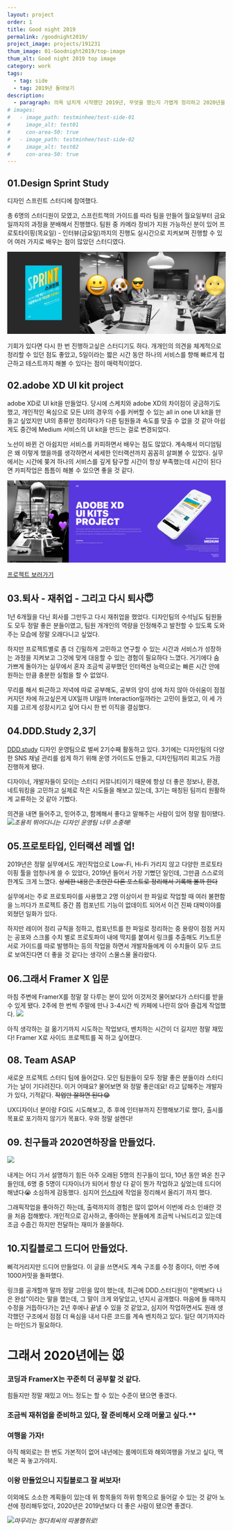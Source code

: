 ```yaml
---
layout: project
order: 1
title: Good night 2019
permalink: /goodnight2019/
project_image: projects/191231
thum_image: 01-Goodnight2019/top-image
thum_alt: Good night 2019 top image
category: work
tags:
  - tag: side
  - tag: 2019년 돌아보기
description:
  - paragraph: 의욕 넘치게 시작했던 2019년, 무엇을 했는지 가볍게 정리하고 2020년을 준비해보자.
# images:
#   - image_path: testminhee/test-side-01
#     image_alt: test01
#     con-area-50: true
#   - image_path: testminhee/test-side-02
#     image_alt: test02
#     con-area-50: true
---
```


## 01.Design Sprint Study

디자인 스프린트 스터디에 참여했다.

총 6명의 스터디원이 모였고, 스프린트책의 가이드를 따라 팀을 만들어 월요일부터 금요일까지의 과정을 분배해서 진행했다. 팀원 중 카메라 장비가 지원 가능하신 분이 있어 프로토타이핑(목요일) - 인터뷰(금요일)까지의 진행도 실시간으로 지켜보며 진행할 수 있어 여러 가지로 배우는 점이 많았던 스터디였다.

![01-ds-study](/assets/img/projects/01-Goodnight2019/01-ds-study.jpg)

<!-- 대부분이 직장인 이였기 때문에 책에 나온 데로 5일 동안 한 공간에 모여있기는 힘들었다. 대신 [miro board](https://miro.com/)를 활용해서 온라인으로 모여 일주일에 하루, 저녁 시간대에 틈틈이 각 파트를 진행했고 기대 이상으로 활용 만족도가 높았다! -->

기회가 있다면 다시 한 번 진행하고싶은 스터디기도 하다. 개개인의 의견을 체계적으로 정리할 수 있던 점도 좋았고, 5일이라는 짧은 시간 동안 하나의 서비스를 향해 빠르게 접근하고 테스트까지 해볼 수 있다는 점이 매력적이었다.

## 02.adobe XD UI kit project

adobe XD로 UI kit을 만들었다. 당시에 스케치와 adobe XD의 차이점이 궁금하기도 했고, 개인적인 욕심으로 모든 UI의 경우의 수를 커버할 수 있는 all in one UI kit을 만들고 싶었지만 UI의 종류만 정리하다가 다른 팀원들과 속도를 맞출 수 없을 것 같아 아쉽게도 중간에 Medium 서비스의 UI kit을 만드는 걸로 변경되었다.

노선이 바뀐 건 아쉽지만 서비스를 카피하면서 배우는 점도 많았다. 계속해서 미디엄팀은 왜 이렇게 했을까를 생각하면서 세세한 인터랙션까지 꼼꼼히 살펴볼 수 있었다. 실무에서는 시간에 쫒겨 하나의 서비스를 깊게 탐구할 시간이 항상 부족했는데 시간이 된다면 카피작업은 틈틈이 해볼 수 있으면 좋을 것 같다.

![02-xd-study](/assets/img/projects/01-Goodnight2019/02-xd-study.jpg)

<!-- XD를 사용하면서 스케치보다 편하다 느낀 점이 있다면, asset을 정리하는 방법이 스케치보다 직관적이라는 점이다. 윈도우 환경에서 기획자분들이 와이어프레임을 관리하고 공유하기에도 좋으니 XD도 더 많이 퍼졌으면 좋겠다. -->

[프로젝트 보러가기](https://www.behance.net/gallery/79060439/Adobe-XD-UI-Kits-Side-Project#comments)

## 03.퇴사 - 재취업 - 그리고 다시 퇴사😇

1년 6개월을 다닌 회사를 그만두고 다시 재취업을 했었다. 디자인팀의 수석님도 팀원들도 모두 정말 좋은 분들이였고, 팀원 개개인의 역량을 인정해주고 발전할 수 있도록 도와주는 모습에 정말 오래다니고 싶었다.

하지만 프로젝트별로 좀 더 긴밀하게 고민하고 연구할 수 있는 시간과 서비스가 성장하는 과정을 지켜보고 그것에 맞게 대응할 수 있는 경험이 필요하다 느꼈다. 거기에다 숨 가쁘게 돌아가는 실무에서 혼자 조금씩 공부했던 인터랙션 능력으로는 빠른 시간 안에 원하는 만큼 충분한 실험을 할 수 없었다.

무리를 해서 퇴근하고 저녁에 따로 공부해도, 공부의 양이 성에 차지 않아 아쉬움이 점점 커지던 차에 하고싶은게 UX일까 UI일까 Interaction일까라는 고민이 들었고, 이 세 가지를 고르게 성장시키고 싶어 다시 한 번 이직을 결심했다.

## 04.DDD.Study 2,3기

[DDD.study](https://www.facebook.com/dddstudy/) 디자인 운영팀으로 벌써 2기수째 활동하고 있다. 3기에는 디자인팀의 다양한 SNS 채널 관리를 쉽게 하기 위해 운영 가이드도 만들고, 디자인팀끼리 회고도 가끔 진행하게 됐다.

디자이너, 개발자들이 모이는 스터디 커뮤니티이기 때문에 항상 더 좋은 정보나, 환경, 네트워킹을 고민하고 실제로 작은 시도들을 해보고 있는데, 3기는 매칭된 팀끼리 원활하게 교류하는 것 같아 기뻤다.

의견을 내면 들어주고, 믿어주고, 함께해서 좋다고 말해주는 사람이 있어 정말 힘이됐다.
<img src = "https://i.imgur.com/a4k8b23.jpg" >_조용히 뛰어다니는 디자인 운영팀 너무 소중해!_

## 05.프로토타입, 인터랙션 레벨 업!

2019년은 정말 실무에서도 개인작업으로 Low-Fi, Hi-Fi 가리지 않고 다양한 프로토타이핑 툴을 엄청나게 쓸 수 있었다, 2019년 들어서 가장 기뻤던 일인데, 그만큼 스스로의 한계도 크게 느꼈다. ~~상세한 내용은 조만간 다른 포스트로 정리해서 기록해 볼까 한다~~

실무에서는 주로 프로토파이를 사용했고 2명 이상이서 한 파일로 작업할 때 여러 불편함을 느끼다가 프로젝트 중간 쯤 컴포넌트 기능이 없데이트 되어서 이건 진짜 대박이야를 외쳤던 일화가 있다.

하지만 레이어 정리 규칙을 정하고, 컴포넌트를 한 파일로 정리하는 중 용량이 점점 커지는 공포와 스크롤 수치 별로 프로토파이 내에 딱지를 붙여서 링크를 추출해도 키노트문서로 가이드를 따로 발행하는 등의 작업을 하면서 개발자들에게 이 수치들이 모두 코드로 보여진다면 더 좋을 것 같다는 생각이 스물스물 올라왔다.

## 06.그래서 Framer X 입문

마침 주변에 FramerX를 정말 잘 다루는 분이 있어 이것저것 물어보다가 스터디를 받을 수 있게 됐다. 2주에 한 번씩 주말에 만나 3-4시간 씩 카페에 나란히 앉아 즐겁게 작업했다.
<img src = "https://i.imgur.com/SfE5NcS.jpg" >

아직 생각하는 걸 옮기기까지 시도하는 작업보다, 벤치하는 시간이 더 길지만 정말 재밌다! Framer X로 사이드 프로젝트를 꼭 하고 싶어졌다.

## 08. Team ASAP

새로운 프로젝트 스터디 팀에 들어갔다. 모인 팀원들이 모두 정말 좋은 분들이라 스터디가는 날이 기다려진다. 이거 어때요? 물어보면 와 정말 좋은데요! 라고 답해주는 개발자가 있다, 기적같다. ~~작업만 잘하면 된다~~😂

UX디자이너 분이랑 FGI도 시도해보고, 추 후에 인터뷰까지 진행해보기로 했다, 출시를 목표로 포기하지 않기가 목표다. 우와 정말 설렌다!

## 09. 친구들과 2020연하장을 만들었다.

<img src = "https://i.imgur.com/9v9JNAI.jpg" >

내게는 어디 가서 설명하기 힘든 아주 오래된 5명의 친구들이 있다, 10년 동안 봐온 친구들인데, 6명 중 5명이 디자이너가 되어서 항상 다 같이 뭔가 작업하고 싶었는데 드디어 해냈다😭 소심하게 감동했다. 심지어 [인스타](https://www.instagram.com/surplus_six/)에 작업을 정리해서 올리기 까지 했다.

그래픽작업을 좋아하긴 하는데, 출력까지의 경험은 많이 없어서 이번에 라소 인쇄란 것을 처음 접해봤다. 개인적으로 감사하고, 좋아하는 분들에게 조금씩 나눠드리고 있는데 조금 수줍긴 하지만 전달하는 재미가 쏠쏠하다.

## 10.지킬블로그 드디어 만들었다.

삐걱거리지만 드디어 만들었다. 이 글을 쓰면서도 계속 구조를 수정 중이다, 이번 주에 1000커밋을 돌파했다.

링크를 공개할까 말까 정말 고민을 많이 했는데, 최근에 DDD.스터디원이 "완벽보다 나은 완성"이라는 말을 했는데, 그 말이 크게 와닿았고, 넌지시 공개했다. 마음에 들 때까지 수정을 거듭하다가는 2년 후에나 끝낼 수 있을 것 같았고, 심지어 작업하면서도 원래 생각했던 구조에서 점점 더 욕심을 내서 다른 코드를 계속 벤치하고 있다. 일단 여기까지라는 마인드가 필요하다.

# 그래서 2020년에는 🐭

### 코딩과 FramerX는 꾸준히 더 공부할 것 같다.

힘들지만 정말 재밌고 어느 정도는 할 수 있는 수준이 됐으면 좋겠다.

### 조금씩 재취업을 준비하고 있다, 잘 준비해서 오래 머물고 싶다.\*\*

### 여행을 가자!

아직 해외로는 한 번도 가본적이 없어 내년에는 룸메이트와 해외여행을 가보고 싶다, 맥북은 꼭 놓고가야지.

### 이왕 만들었으니 지킬블로그 잘 써보자!

이외에도 소소한 계획들이 있는데 위 항목들의 하위 항목으로 들어갈 수 있는 것 같아 노션에 정리해두었다, 2020년은 2019년보다 더 좋은 사람이 됐으면 좋겠다.

<img src = "https://i.imgur.com/9X25PHO.jpg" >_마무리는 정다희씨의 따봉햄쥐로!_
